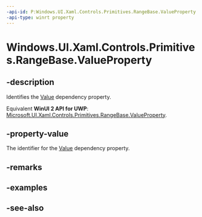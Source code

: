 ```yaml
---
-api-id: P:Windows.UI.Xaml.Controls.Primitives.RangeBase.ValueProperty
-api-type: winrt property
---
```


<!-- Property syntax
public Windows.UI.Xaml.DependencyProperty ValueProperty { get; }
-->

# Windows.UI.Xaml.Controls.Primitives.RangeBase.ValueProperty

## -description
Identifies the [Value](rangebase_value.md) dependency property.

Equivalent **WinUI 2 API for UWP**: [Microsoft.UI.Xaml.Controls.Primitives.RangeBase.ValueProperty](/windows/winui/api/microsoft.ui.xaml.controls.primitives.rangebase.valueproperty).

## -property-value
The identifier for the [Value](rangebase_value.md) dependency property.

## -remarks

## -examples

## -see-also
